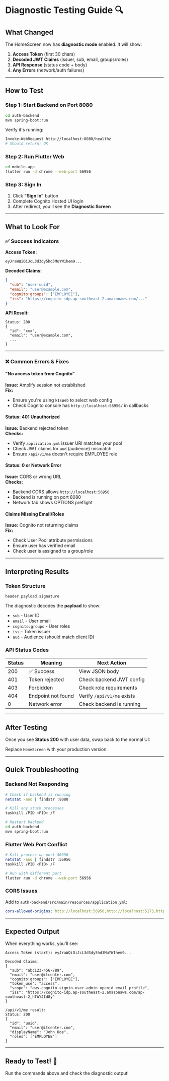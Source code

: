 # Diagnostic Testing Guide 🔍

## What Changed

The HomeScreen now has **diagnostic mode** enabled. It will show:

1. **Access Token** (first 30 chars)
2. **Decoded JWT Claims** (issuer, sub, email, groups/roles)
3. **API Response** (status code + body)
4. **Any Errors** (network/auth failures)

---

## How to Test

### Step 1: Start Backend on Port 8080

```bash
cd auth-backend
mvn spring-boot:run
```

Verify it's running:
```bash
Invoke-WebRequest http://localhost:8080/healthz
# Should return: OK
```

### Step 2: Run Flutter Web

```bash
cd mobile-app
flutter run -d chrome --web-port 56956
```

### Step 3: Sign In

1. Click **"Sign In"** button
2. Complete Cognito Hosted UI login
3. After redirect, you'll see the **Diagnostic Screen**

---

## What to Look For

### ✅ Success Indicators

**Access Token:**
```
eyJraWQiOiJcL3d3dy5hd3MuYW1hem9...
```

**Decoded Claims:**
```json
{
  "sub": "user-uuid",
  "email": "user@example.com",
  "cognito:groups": ["EMPLOYEE"],
  "iss": "https://cognito-idp.ap-southeast-2.amazonaws.com/..."
}
```

**API Result:**
```
Status: 200
{
  "id": "xxx",
  "email": "user@example.com",
  ...
}
```

---

### ❌ Common Errors & Fixes

#### "No access token from Cognito"
**Issue:** Amplify session not established  
**Fix:** 
- Ensure you're using `kIsWeb` to select web config
- Check Cognito console has `http://localhost:56956/` in callbacks

#### Status: 401 Unauthorized
**Issue:** Backend rejected token  
**Checks:**
- Verify `application.yml` issuer URI matches your pool
- Check JWT claims for `aud` (audience) mismatch
- Ensure `/api/v1/me` doesn't require EMPLOYEE role

#### Status: 0 or Network Error
**Issue:** CORS or wrong URL  
**Checks:**
- Backend CORS allows `http://localhost:56956`
- Backend is running on port 8080
- Network tab shows OPTIONS preflight

#### Claims Missing Email/Roles
**Issue:** Cognito not returning claims  
**Fix:**
- Check User Pool attribute permissions
- Ensure user has verified email
- Check user is assigned to a group/role

---

## Interpreting Results

### Token Structure
```
header.payload.signature
```

The diagnostic decodes the **payload** to show:
- `sub` - User ID
- `email` - User email
- `cognito:groups` - User roles
- `iss` - Token issuer
- `aud` - Audience (should match client ID)

### API Status Codes

| Status | Meaning | Next Action |
|--------|---------|-------------|
| 200 | ✅ Success | View JSON body |
| 401 | Token rejected | Check backend JWT config |
| 403 | Forbidden | Check role requirements |
| 404 | Endpoint not found | Verify `/api/v1/me` exists |
| 0 | Network error | Check backend is running |

---

## After Testing

Once you see **Status 200** with user data, swap back to the normal UI:

Replace `HomeScreen` with your production version.

---

## Quick Troubleshooting

### Backend Not Responding
```bash
# Check if backend is running
netstat -ano | findstr :8080

# Kill any stuck processes
taskkill /PID <PID> /F

# Restart backend
cd auth-backend
mvn spring-boot:run
```

### Flutter Web Port Conflict
```bash
# Kill process on port 56956
netstat -ano | findstr :56956
taskkill /PID <PID> /F

# Run with different port
flutter run -d chrome --web-port 56956
```

### CORS Issues
Add to `auth-backend/src/main/resources/application.yml`:
```yaml
cors-allowed-origins: http://localhost:56956,http://localhost:5173,http://localhost:8080
```

---

## Expected Output

When everything works, you'll see:

```
Access Token (start): eyJraWQiOiJcL3d3dy5hd3MuYW1hem9...

Decoded Claims:
{
  "sub": "abc123-456-789",
  "email": "user@itcenter.com",
  "cognito:groups": ["EMPLOYEE"],
  "token_use": "access",
  "scope": "aws.cognito.signin.user.admin openid email profile",
  "iss": "https://cognito-idp.ap-southeast-2.amazonaws.com/ap-southeast-2_hTAYJId8y"
}

/api/v1/me result:
Status: 200
{
  "id": "uuid",
  "email": "user@itcenter.com",
  "displayName": "John Doe",
  "roles": ["EMPLOYEE"]
}
```

---

## Ready to Test! 🚀

Run the commands above and check the diagnostic output!

